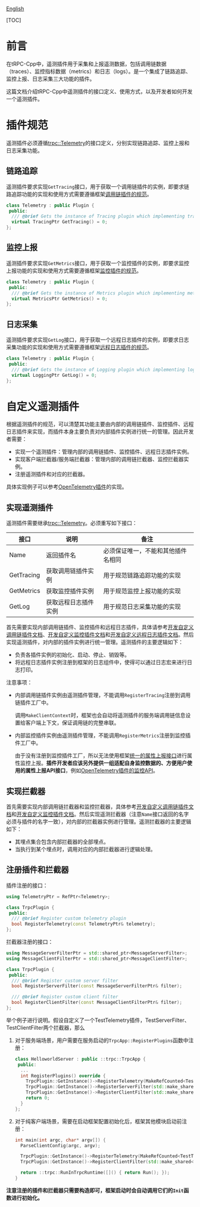 [English](../en/custom_telemetry.md)

[TOC]

# 前言

在tRPC-Cpp中，遥测插件用于采集和上报遥测数据，包括调用链数据（traces）、监控指标数据（metrics）和日志（logs）。是一个集成了链路追踪、监控上报、日志采集三大功能的插件。

这篇文档介绍tRPC-Cpp中遥测插件的接口定义、使用方式，以及开发者如何开发一个遥测插件。

# 插件规范

遥测插件必须遵循[trpc::Telemetry](../../trpc/telemetry/telemetry.h)的接口定义，分别实现链路追踪、监控上报和日志采集功能。

## 链路追踪

遥测插件要求实现`GetTracing`接口，用于获取一个调用链插件的实例，即要求链路追踪功能的实现和使用方式需要遵循框架[调用链插件的规范](./custom_tracing.md)。

```cpp
class Telemetry : public Plugin {
 public:
  /// @brief Gets the instance of Tracing plugin which implementing tracing capabilities
  virtual TracingPtr GetTracing() = 0;
};
```

## 监控上报

遥测插件要求实现`GetMetrics`接口，用于获取一个监控插件的实例，即要求监控上报功能的实现和使用方式需要遵循框架[监控插件的规范](./custom_metrics.md)。

```cpp
class Telemetry : public Plugin {
 public:
  /// @brief Gets the instance of Metrics plugin which implementing metrics capabilities
  virtual MetricsPtr GetMetrics() = 0;
};
```

## 日志采集

遥测插件要求实现`GetLog`接口，用于获取一个远程日志插件的实例，即要求日志采集功能的实现和使用方式需要遵循框架[远程日志插件的规范]()。

```cpp
class Telemetry : public Plugin {
 public:
  /// @brief Gets the instance of Logging plugin which implementing log capabilities
  virtual LoggingPtr GetLog() = 0;
};
```

# 自定义遥测插件

根据遥测插件的规范，可以清楚其功能主要由内部的调用链插件、监控插件、远程日志插件来实现，而插件本身主要负责对内部插件实例进行统一的管理。因此开发者需要：

* 实现一个遥测插件：管理内部的调用链插件、监控插件、远程日志插件实例。
* 实现客户端拦截器/服务端拦截器：管理内部的调用链拦截器、监控拦截器实例。
* 注册遥测插件和对应的拦截器。

具体实现例子可以参考[OpenTelemetry插件](https://git.woa.com/trpc-cpp/open-source/cpp-telemetry-opentelemetry/)的实现。

## 实现遥测插件

遥测插件需要继承[trpc::Telemetry](../../trpc/telemetry/telemetry.h)。必须重写如下接口：

| 接口 | 说明 | 备注 |
| ------ | ------ | ------ |
| Name | 返回插件名 | 必须保证唯一，不能和其他插件名相同 |
| GetTracing | 获取调用链插件实例 | 用于规范链路追踪功能的实现 |
| GetMetrics | 获取监控插件实例 | 用于规范监控上报功能的实现 |
| GetLog | 获取远程日志插件实例 | 用于规范日志采集功能的实现 |

首先需要实现内部调用链插件、监控插件和远程日志插件，具体请参考[开发自定义调用链插件文档](./custom_tracing.md)、[开发自定义监控插件文档](./custom_metrics.md)和[开发自定义远程日志插件文档]()。然后实现遥测插件，对内部的插件实例进行统一管理。遥测插件的主要逻辑如下：

* 负责各插件实例的初始化、启动、停止、销毁等。
* 将远程日志插件实例注册到框架的日志组件中，使得可以通过日志宏来进行日志打印。

注意事项：

* 内部调用链插件实例由遥测插件管理，不能调用`RegisterTracing`注册到调用链插件工厂中。

    调用`MakeClientContext`时，框架也会自动将遥测插件的服务端调用链信息设置给客户端上下文，保证调用链的完整串联。

* 内部监控插件实例由遥测插件管理，不能调用`RegisterMetrics`注册到监控插件工厂中。

    由于没有注册到监控插件工厂，所以无法使用框架[统一的属性上报接口](../../trpc/metrics/trpc_metrics_report.h)进行属性监控上报。**插件开发者应该另外提供一组适配自身监控数据的、方便用户使用的属性上报API接口**，例如[OpenTelemetry插件的监控API](https://git.woa.com/trpc-cpp/open-source/cpp-telemetry-opentelemetry/blob/master/trpc/telemetry/opentelemetry/metrics/opentelemetry_metrics_api.h)。

## 实现拦截器

首先需要实现内部调用链拦截器和监控拦截器，具体参考[开发自定义调用链插件文档](./custom_tracing.md)和[开发自定义监控插件文档](./custom_metrics.md)。然后实现遥测拦截器（注意`Name`接口返回的名字必须与插件的名字一致），对内部的拦截器实例进行管理。遥测拦截器的主要逻辑如下：

* 其埋点集合包含内部拦截器的全部埋点。
* 当执行到某个埋点时，调用对应的内部拦截器进行逻辑处理。

## 注册插件和拦截器

插件注册的接口：
```cpp
using TelemetryPtr = RefPtr<Telemetry>;

class TrpcPlugin {
 public:
  /// @brief Register custom telemetry plugin
  bool RegisterTelemetry(const TelemetryPtr& telemetry);
};
```

拦截器注册的接口：
```cpp
using MessageServerFilterPtr = std::shared_ptr<MessageServerFilter>;
using MessageClientFilterPtr = std::shared_ptr<MessageClientFilter>;

class TrpcPlugin {
 public:
  /// @brief Register custom server filter
  bool RegisterServerFilter(const MessageServerFilterPtr& filter);

  /// @brief Register custom client filter
  bool RegisterClientFilter(const MessageClientFilterPtr& filter);
};
```

举个例子进行说明。假设自定义了一个TestTelemetry插件，TestServerFilter、TestClientFilter两个拦截器，那么

1. 对于服务端场景，用户需要在服务启动的`TrpcApp::RegisterPlugins`函数中注册：
    ```cpp
    class HelloworldServer : public ::trpc::TrpcApp {
     public:
      ...
      int RegisterPlugins() override {
        TrpcPlugin::GetInstance()->RegisterTelemetry(MakeRefCounted<TestTelemetry>());
        TrpcPlugin::GetInstance()->RegisterServerFilter(std::make_shared<TestServerFilter>());
        TrpcPlugin::GetInstance()->RegisterClientFilter(std::make_shared<TestClientFilter>());
        return 0;
      }
    };
    ```

2. 对于纯客户端场景，需要在启动框架配置初始化后，框架其他模块启动前注册：
    ```cpp
    int main(int argc, char* argv[]) {
      ParseClientConfig(argc, argv);

      TrpcPlugin::GetInstance()->RegisterTelemetry(MakeRefCounted<TestTelemetry>());
      TrpcPlugin::GetInstance()->RegisterClientFilter(std::make_shared<TestClientFilter>());

      return ::trpc::RunInTrpcRuntime([]() { return Run(); });
    }
    ```

**注意注册的插件和拦截器只需要构造即可，框架启动时会自动调用它们的`Init`函数进行初始化。**
